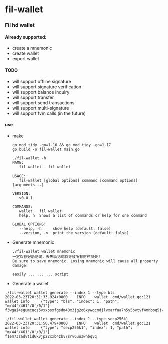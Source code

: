 # fil-wallet
### Fil hd wallet

#### Already supported:

- create a mnemonic
- create wallet
- export wallet

#### TODO

- will support offline signature
- will support signature verification
- will support balance inquiry
- will support transfer
- will support  send transactions
- will support multi-signature
- will support fvm calls (in the future)

#### use

- make

  ```
  go mod tidy -go=1.16 && go mod tidy -go=1.17
  go build -o fil-wallet main.go
  ```

  ```
  ./fil-wallet -h                            
  NAME:
     fil-wallet - fil wallet
  
  USAGE:
     fil-wallet [global options] command [command options] [arguments...]
  
  VERSION:
     v0.0.1
  
  COMMANDS:
     wallet   fil wallet
     help, h  Shows a list of commands or help for one command
  
  GLOBAL OPTIONS:
     --help, -h     show help (default: false)
     --version, -v  print the version (default: false)
  ```

  

- Generate mnemonic

  ```
  ./fil-wallet wallet mnemonic
  一定保存好助记词，丢失助记词将导致所有财产损失！
  Be sure to save mnemonic. Losing mnemonic will cause all property damage!
  
  easily ... ... ... script
  ```

-  Generate a wallet

  ```
  ./fil-wallet wallet generate --index 1 --type bls
  2022-03-23T20:31:33.924+0800    INFO    wallet  cmd/wallet.go:121       wallet info     {"type": "bls", "index": 1, "path": "m/44'/461'/0'/0/1"}
  f3wgai4sgumcucz5vxxosxfgsdm43x3jg2o6xywqcmdjlvxarfua7n5y5bvtvf4mnboq5jvt6lva3pkp5htj7a
  
  ./fil-wallet wallet generate --index 1 --type secp256k1  
  2022-03-23T20:31:50.479+0800    INFO    wallet  cmd/wallet.go:121       wallet info     {"type": "secp256k1", "index": 1, "path": "m/44'/461'/0'/0/1"}
  f1em73zadvtid6kvjp22xxb4zbv7srv6uu3whbqvq
  ```

  
